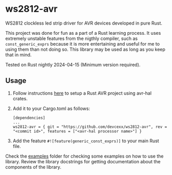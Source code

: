 # ws2812-avr

WS2812 clockless led strip driver for AVR devices developed in pure
Rust.

This project was done for fun as a part of a Rust learning process. It
uses extremely unstable features from the nigthly compiler, such as
`const_generic_exprs` because it is more entertaining and useful for
me to using them than not doing so. This library may be used as long
as you keep that in mind.

Tested on Rust nightly 2024-04-15 (Minimum version required).

## Usage

1. Follow instructions [here](https://github.com/Rahix/avr-hal) to
   setup a Rust AVR project using avr-hal crates.
   
2. Add it to your Cargo.toml as follows:
   ```
   [dependencies]
   ...
   ws2812-avr = { git = "https://github.com/devcexx/ws2812-avr", rev = "<commit id>", features = ["<avr-hal processor name>"] }
   ```

3. Add the feature `#![feature(generic_const_exprs)]` to your main
   Rust file.
   
Check the [examples](examples) folder for checking some examples on
how to use the library. Review the library docstrings for getting
documentation about the components of the library.
